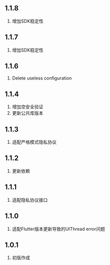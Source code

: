 ## 1.1.8
1. 增加SDK稳定性

## 1.1.7
1. 增加SDK稳定性

## 1.1.6
1. Delete useless configuration

## 1.1.4
1. 增加空安全验证
2. 更新公共库版本

## 1.1.3
1. 适配严格模式隐私协议

## 1.1.2
1. 更新依赖

## 1.1.1
1. 适配隐私协议接口

## 1.1.0
1. 适配Flutter版本更新导致的UIThread error问题

## 1.0.1
1. 初版作成
